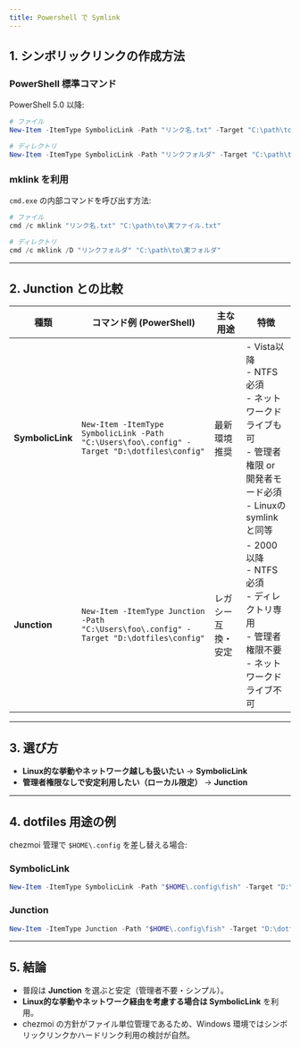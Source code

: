 ```yaml
---
title: Powershell で Symlink
---
```



## 1. シンボリックリンクの作成方法

### PowerShell 標準コマンド
PowerShell 5.0 以降:
```powershell
# ファイル
New-Item -ItemType SymbolicLink -Path "リンク名.txt" -Target "C:\path\to\実ファイル.txt"

# ディレクトリ
New-Item -ItemType SymbolicLink -Path "リンクフォルダ" -Target "C:\path\to\実フォルダ"
```

### mklink を利用
`cmd.exe` の内部コマンドを呼び出す方法:
```powershell
# ファイル
cmd /c mklink "リンク名.txt" "C:\path\to\実ファイル.txt"

# ディレクトリ
cmd /c mklink /D "リンクフォルダ" "C:\path\to\実フォルダ"
```

---

## 2. Junction との比較

| 種類 | コマンド例 (PowerShell) | 主な用途 | 特徴 |
|------|-------------------------|----------|------|
| **SymbolicLink** | `New-Item -ItemType SymbolicLink -Path "C:\Users\foo\.config" -Target "D:\dotfiles\config"` | 最新環境推奨 | - Vista以降<br>- NTFS必須<br>- ネットワークドライブも可<br>- 管理者権限 or 開発者モード必須<br>- Linuxのsymlinkと同等 |
| **Junction** | `New-Item -ItemType Junction -Path "C:\Users\foo\.config" -Target "D:\dotfiles\config"` | レガシー互換・安定 | - 2000以降<br>- NTFS必須<br>- ディレクトリ専用<br>- 管理者権限不要<br>- ネットワークドライブ不可 |

---

## 3. 選び方

- **Linux的な挙動やネットワーク越しも扱いたい** → **SymbolicLink**
- **管理者権限なしで安定利用したい（ローカル限定）** → **Junction**

---

## 4. dotfiles 用途の例

chezmoi 管理で `$HOME\.config` を差し替える場合:

### SymbolicLink
```powershell
New-Item -ItemType SymbolicLink -Path "$HOME\.config\fish" -Target "D:\dotfiles\.config\fish"
```

### Junction
```powershell
New-Item -ItemType Junction -Path "$HOME\.config\fish" -Target "D:\dotfiles\.config\fish"
```

---

## 5. 結論

- 普段は **Junction** を選ぶと安定（管理者不要・シンプル）。
- **Linux的な挙動やネットワーク経由を考慮する場合は SymbolicLink** を利用。
- chezmoi の方針がファイル単位管理であるため、Windows 環境ではシンボリックリンクかハードリンク利用の検討が自然。